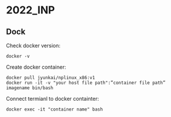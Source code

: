 # 2022_INP

## Dock


Check docker version: 
```
docker -v
```

Create docker container:
```
docker pull jyunkai/nplinux_x86:v1
docker run -it -v "your host file path":”container file path” imagename bin/bash
```

Connect termianl to docker containter:
```
docker exec -it "container name" bash   
```
